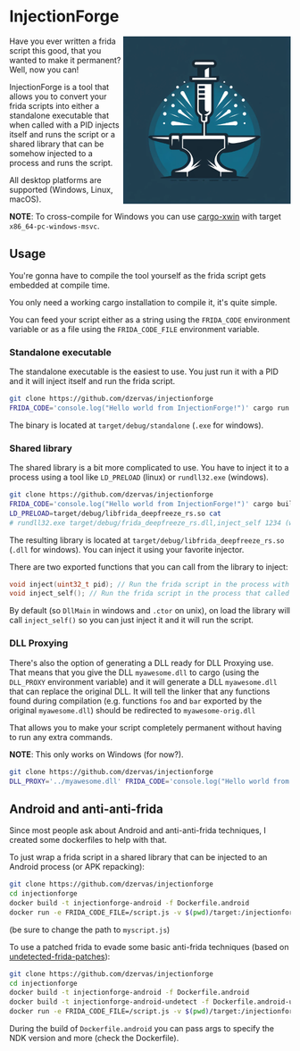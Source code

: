# InjectionForge

<img align="right" height="300" src=".github/logo.png" alt="InjectionForge logo" />

Have you ever written a frida script this good, that you wanted to make it permanent?
Well, now you can!

InjectionForge is a tool that allows you to convert your frida scripts into
either a standalone executable that when called with a PID injects itself and runs
the script or a shared library that can be somehow injected to a process and runs
the script.

All desktop platforms are supported (Windows, Linux, macOS).

**NOTE**: To cross-compile for Windows you can use [cargo-xwin](https://github.com/rust-cross/cargo-xwin)
with target `x86_64-pc-windows-msvc`.

## Usage

You're gonna have to compile the tool yourself as the frida script gets embedded
at compile time.

You only need a working cargo installation to compile it, it's quite simple.

You can feed your script either as a string using the `FRIDA_CODE` environment
variable or as a file using the `FRIDA_CODE_FILE` environment variable.

### Standalone executable

The standalone executable is the easiest to use. You just run it with a PID and
it will inject itself and run the frida script.

```bash
git clone https://github.com/dzervas/injectionforge
FRIDA_CODE='console.log("Hello world from InjectionForge!")' cargo run --bin standalone -- 1234
```

The binary is located at `target/debug/standalone` (`.exe` for windows).

### Shared library

The shared library is a bit more complicated to use. You have to inject it to
a process using a tool like `LD_PRELOAD` (linux) or `rundll32.exe` (windows).

```bash
git clone https://github.com/dzervas/injectionforge
FRIDA_CODE='console.log("Hello world from InjectionForge!")' cargo build --lib
LD_PRELOAD=target/debug/libfrida_deepfreeze_rs.so cat
# rundll32.exe target/debug/frida_deepfreeze_rs.dll,inject_self 1234 (windows equivalent)
```

The resulting library is located at `target/debug/libfrida_deepfreeze_rs.so`
(`.dll` for windows). You can inject it using your favorite injector.

There are two exported functions that you can call from the library to inject:

```c
void inject(uint32_t pid); // Run the frida script in the process with the given pid
void inject_self(); // Run the frida script in the process that called the function
```

By default (so `DllMain` in windows and `.ctor` on unix), on load the library
will call `inject_self()` so you can just inject it and it will run the script.

### DLL Proxying

There's also the option of generating a DLL ready for DLL Proxying use.
That means that you give the DLL `myawesome.dll` to cargo
(using the `DLL_PROXY` environment variable) and it will generate a DLL
`myawesome.dll` that can replace the original DLL. It will tell the linker
that any functions found during compilation (e.g. functions `foo` and `bar`
exported by the original `myawesome.dll`) should be redirected to `myawesome-orig.dll`

That allows you to make your script completely permanent without having to
run any extra commands.

**NOTE**: This only works on Windows (for now?).

```bash
git clone https://github.com/dzervas/injectionforge
DLL_PROXY='../myawesome.dll' FRIDA_CODE='console.log("Hello world from InjectionForge!")' cargo xwin build --lib --target x86_64-pc-windows-msvc
```

## Android and anti-anti-frida

Since most people ask about Android and anti-anti-frida techniques,
I created some dockerfiles to help with that.

To just wrap a frida script in a shared library that can be injected to an Android
process (or APK repacking):

```bash
git clone https://github.com/dzervas/injectionforge
cd injectionforge
docker build -t injectionforge-android -f Dockerfile.android
docker run -e FRIDA_CODE_FILE=/script.js -v $(pwd)/target:/injectionforge/target -v $(pwd)/myscript.js:/script.js injectionforge-android
```

(be sure to change the path to `myscript.js`)

To use a patched frida to evade some basic anti-frida techniques
(based on [undetected-frida-patches](https://github.com/ultrafunkamsterdam/undetected-frida-patches/)):

```bash
git clone https://github.com/dzervas/injectionforge
cd injectionforge
docker build -t injectionforge-android -f Dockerfile.android
docker build -t injectionforge-android-undetect -f Dockerfile.android-undetect
docker run -e FRIDA_CODE_FILE=/script.js -v $(pwd)/target:/injectionforge/target -v $(pwd)/myscript.js:/script.js injectionforge-android-undetect
```

During the build of `Dockerfile.android` you can pass args to specify the
NDK version and more (check the Dockerfile).
